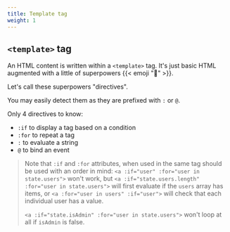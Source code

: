 ```yaml
---
title: Template tag
weight: 1
---
```


## `<template>` tag

An HTML content is written within a `<template>` tag.
It's just basic HTML augmented with a little of superpowers {{< emoji "🦸" >}}.

Let's call these superpowers "directives".

You may easily detect them as they are prefixed with `:` or `@`.

Only 4 directives to know:

- `:if` to display a tag based on a condition
- `:for` to repeat a tag
- `:` to evaluate a string
- `@` to bind an event

> Note that `:if` and `:for` attributes, when used in the same tag should be used
> with an order in mind: `<a :if="user" :for="user in state.users">` won't work,
> but `<a :if="state.users.length" :for="user in state.users">` will first evaluate if the `users` array has items,
> or `<a :for="user in users" :if="user">` will check that each individual user has a value.
>
> `<a :if="state.isAdmin" :for="user in state.users">` won't loop at all if `isAdmin` is false.
